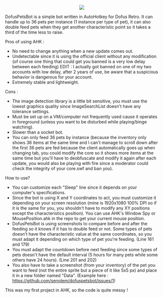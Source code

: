 <p align="center">
  <img src="https://i.imgur.com/8JxJKzV.png">
</p>

DofusPetsBot is a simple bot written in AutoHotkey for Dofus Retro. It can handle up to 36 pets per instance (1 instance per type of pet), it can also double feed pets when they get another characteristic point so it takes a third of the time less to raise.

Pros of using AHK :
- No need to change anything when a new update comes out. 
- Undetectable since it is using the official client without any modification (of course one thing that could get you banned is a very low delay between each feeding) EDIT : I actually got banned on one of my two accounts with low delay, after 2 years of use, be aware that a suspicious behavior is dangerous for your account.
- Extremely stable and lightweight.

Cons :
- The image detection library is a little bit sensitive, you must use the lowest graphics quality since ImageSearchList doesn't have any tolerance settings. 
- Must be set up on a VM/computer not frequently used cause it operates in foreground (unless you want to be disturbed while playing/binge watching).
- Slower than a socket bot.
- You can only feed 36 pets by instance (because the inventory only shows 36 items at the same time and I can't manage to scroll down after the first 36 pets are fed because the client automatically goes up when changing tab, you could modify the core so it shows more items at the same time but you'll have to deobfuscate and modify it again after each update, you would also be playing with fire since a moderator could check the integrity of your core.swf and ban you).

How to use?

- You can customize each "Sleep" line since it depends on your computer's specifications.
- Since the bot is using X and Y coordinates to act, you must customize it depending on your screen resolution (mine is 1920x1080 100% DPI so if it is the same for you, you shouldn't have to modify any XY positions except the characteristics position). You can use AHK's Window Spy or MousePosition.ahk in the repo to get your current mouse position.
- DofusPetsBot is using screenshots to compare before and after the feeding so it knows if it has to double feed or not. Some types of pets doesn't have the characteristic value at the same coordinates, so you must adapt it depending on which type of pet you're feeding. (Line 161 and 179)
- You must adapt the countdown before next feeding since some types of pets doesn't have the default interval (5 hours for many pets while some others have 24 hours). (Line 201 and 202)
- You also have to take a screenshot (from your inventory) of the pet you want to feed (not the entire sprite but a piece of it like 5x5 px) and place it in a new folder named "Data". (Example here : https://github.com/senolem/dofuspetsbot/issues/1)

This was my first project in AHK, so the code is quite messy !

